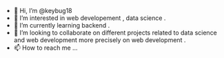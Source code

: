 - 👋 Hi, I’m @keybug18
- 👀 I’m interested in web developement , data science .
- 🌱 I’m currently learning backend .
- 💞️ I’m looking to collaborate on different projects related to data science and web development more precisely on web development .
- 📫 How to reach me ...

<!---
keybug18/keybug18 is a ✨ special ✨ repository because its `README.md` (this file) appears on your GitHub profile.
You can click the Preview link to take a look at your changes.
--->
